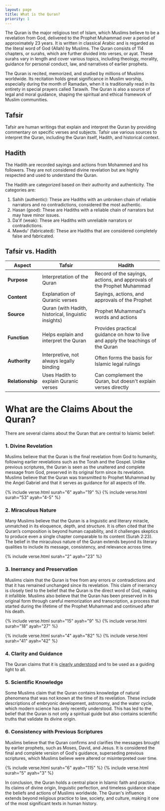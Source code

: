 ```yaml
---
layout: page
title: What is the Quran?
priority: 1
---
```


The Quran is the major religious text of Islam, which Muslims believe to be a revelation from God, delivered to the Prophet Muhammad over a period of approximately 23 years. It is written in classical Arabic and is regarded as the literal word of God (Allah) by Muslims. The Quran consists of 114 chapters, or surahs, which are further divided into verses, or ayat. These surahs vary in length and cover various topics, including theology, morality, guidance for personal conduct, law, and narratives of earlier prophets.

The Quran is recited, memorized, and studied by millions of Muslims worldwide. Its recitation holds great significance in Muslim worship, especially during the month of Ramadan, when it is traditionally read in its entirety in special prayers called Tarawih. The Quran is also a source of legal and moral guidance, shaping the spiritual and ethical framework of Muslim communities.

## Tafsir

Tafsir are human writings that explain and interpret the Quran by providing commentary on specific verses and subjects. Tafsir use various sources to interpret the Quran, including the Quran itself, Hadith, and historical context.

## Hadith

The Hadith are recorded sayings and actions from Mohammed and his followers. They are not considered divine revelation but are highly respected and used to understand the Quran.

The Hadith are categorized based on their authority and authenticity. The categories are:
1. Sahih (authentic): These are Hadiths with an unbroken chain of reliable narrators and no contradictions, considered the most authentic.
2. Hasan (good): These are Hadiths with a reliable chain of narrators but may have minor issues.
3. Da'if (weak): These are Hadiths with unreliable narrators or contradictions.
4. Mawdu' (fabricated): These are Hadiths that are considered completely false and fabricated.

## Tafsir vs. Hadith

| **Aspect**              | **Tafsir**                                          | **Hadith**                                            |
|-------------------------|----------------------------------------------------|------------------------------------------------------|
| **Purpose**              | Interpretation of the Quran                        | Record of the sayings, actions, and approvals of the Prophet Muhammad |
| **Content**              | Explanation of Quranic verses                      | Sayings, actions, and approvals of the Prophet       |
| **Source**               | Quran (with Hadith, historical, linguistic insights) | Prophet Muhammad's words and actions                 |
| **Function**             | Helps explain and interpret the Quran              | Provides practical guidance on how to live and apply the teachings of the Quran |
| **Authority**            | Interpretive, not always legally binding           | Often forms the basis for Islamic legal rulings      |
| **Relationship**         | Uses Hadith to explain Quranic verses               | Can complement the Quran, but doesn't explain verses directly |

# What are the Claims About the Quran?

There are several claims about the Quran that are central to Islamic belief:

### 1. Divine Revelation
Muslims believe that the Quran is the final revelation from God to humanity, following earlier revelations such as the Torah and the Gospel. Unlike previous scriptures, the Quran is seen as the unaltered and complete message from God, preserved in its original form since its revelation. Muslims believe that the Quran was transmitted to Prophet Muhammad by the Angel Gabriel and that it serves as guidance for all aspects of life.

{% include verse.html surah="6" ayah="19" %}
{% include verse.html surah="53" ayah="4-5" %}

### 2. Miraculous Nature
Many Muslims believe that the Quran is a linguistic and literary miracle, unmatched in its eloquence, depth, and structure. It is often cited that the Quran’s composition is beyond human capability, and it challenges skeptics to produce even a single chapter comparable to its content (Surah 2:23). The belief in the miraculous nature of the Quran extends beyond its literary qualities to include its message, consistency, and relevance across time.

{% include verse.html surah="2" ayah="23" %}

### 3. Inerrancy and Preservation
Muslims claim that the Quran is free from any errors or contradictions and that it has remained unchanged since its revelation. This claim of inerrancy is closely tied to the belief that the Quran is the direct word of God, making it infallible. Muslims also believe that the Quran has been preserved in its original form through careful memorization and transcription, a process that started during the lifetime of the Prophet Muhammad and continued after his death.

{% include verse.html surah="15" ayah="9" %}
{% include verse.html surah="18" ayah="27" %}

{% include verse.html surah="4" ayah="82" %}
{% include verse.html surah="41" ayah="42" %}

### 4. Clarity and Guidance
The Quran claims that it is [clearly understood](/issues/clarity) and to be used as a guiding light to all.

### 5. Scientific Knowledge
Some Muslims claim that the Quran contains knowledge of natural phenomena that was not known at the time of its revelation. These include descriptions of embryonic development, astronomy, and the water cycle, which modern science has only recently understood. This has led to the belief that the Quran is not only a spiritual guide but also contains scientific truths that validate its divine origin.

### 6. Consistency with Previous Scriptures
Muslims believe that the Quran confirms and clarifies the messages brought by earlier prophets, such as Moses, David, and Jesus. It is considered the final and complete version of God's guidance, superseding previous scriptures, which Muslims believe were altered or misinterpreted over time.

{% include verse.html surah="6" ayah="115" %}
{% include verse.html surah="5" ayah="3" %}

In conclusion, the Quran holds a central place in Islamic faith and practice. Its claims of divine origin, linguistic perfection, and timeless guidance shape the beliefs and actions of Muslims worldwide. The Quran's influence extends beyond religious practice to law, society, and culture, making it one of the most significant texts in human history.
